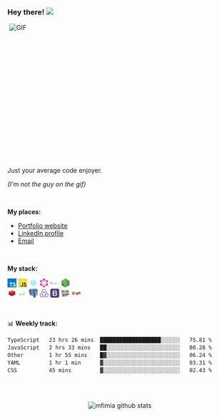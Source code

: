 ### Hey there! <img src="https://media.giphy.com/media/hvRJCLFzcasrR4ia7z/giphy.gif" width="25px">

<img align="right" alt="GIF" src="https://github.com/abhisheknaiidu/abhisheknaiidu/blob/master/code.gif?raw=true" width="500" height="320" />

Just your average code enjoyer. 

*(I'm not the guy on the gif)*

<br />

**My places:**

- [Portfolio website](https://mfimia.vercel.app/ "mfimia website")
- [LinkedIn profile](https://www.linkedin.com/in/martinfimia/ "mfimia LinkedIn")
- [Email](mailto:martin.fimia.osuna@hotmail.com)

<br />

**My stack:**  

<code><img height="20" src="https://raw.githubusercontent.com/github/explore/80688e429a7d4ef2fca1e82350fe8e3517d3494d/topics/typescript/typescript.png"></code>
<code><img height="20" src="https://raw.githubusercontent.com/github/explore/80688e429a7d4ef2fca1e82350fe8e3517d3494d/topics/javascript/javascript.png"></code>
<code><img height="20" src="https://raw.githubusercontent.com/github/explore/80688e429a7d4ef2fca1e82350fe8e3517d3494d/topics/react/react.png"></code>
<code><img height="20" src="https://raw.githubusercontent.com/github/explore/5c058a388828bb5fde0bcafd4bc867b5bb3f26f3/topics/graphql/graphql.png"></code>
<code><img height="20" src="https://raw.githubusercontent.com/github/explore/5c058a388828bb5fde0bcafd4bc867b5bb3f26f3/topics/mongodb/mongodb.png"></code>
<code><img height="20" src="https://raw.githubusercontent.com/github/explore/80688e429a7d4ef2fca1e82350fe8e3517d3494d/topics/nodejs/nodejs.png"></code>
<br />
<code><img height="20" src="https://raw.githubusercontent.com/github/explore/80688e429a7d4ef2fca1e82350fe8e3517d3494d/topics/redis/redis.png"></code>
<code><img height="20" src="https://raw.githubusercontent.com/github/explore/80688e429a7d4ef2fca1e82350fe8e3517d3494d/topics/mysql/mysql.png"></code>
<code><img height="20" src="https://raw.githubusercontent.com/github/explore/80688e429a7d4ef2fca1e82350fe8e3517d3494d/topics/postgresql/postgresql.png"></code>
<code><img height="20" src="https://raw.githubusercontent.com/github/explore/80688e429a7d4ef2fca1e82350fe8e3517d3494d/topics/redux/redux.png"></code>
<code><img height="20" src="https://raw.githubusercontent.com/github/explore/80688e429a7d4ef2fca1e82350fe8e3517d3494d/topics/bootstrap/bootstrap.png"></code>
<code><img height="20" src="https://raw.githubusercontent.com/github/explore/80688e429a7d4ef2fca1e82350fe8e3517d3494d/topics/phaser/phaser.png"></code>
<code><img height="20" src="https://raw.githubusercontent.com/github/explore/80688e429a7d4ef2fca1e82350fe8e3517d3494d/topics/git/git.png"></code>

<br />

📊 **Weekly track:**
<!--START_SECTION:waka-->

```txt
TypeScript   23 hrs 26 mins  ███████████████████░░░░░░   75.81 %
JavaScript   2 hrs 33 mins   ██░░░░░░░░░░░░░░░░░░░░░░░   08.28 %
Other        1 hr 55 mins    █▓░░░░░░░░░░░░░░░░░░░░░░░   06.24 %
YAML         1 hr 1 min      ▓░░░░░░░░░░░░░░░░░░░░░░░░   03.31 %
CSS          45 mins         ▓░░░░░░░░░░░░░░░░░░░░░░░░   02.43 %
```

<!--END_SECTION:waka-->


<br />
<br />
<p align="center"> <img src="https://github-readme-stats.vercel.app/api?username=mfimia&show_icons=true&theme=github_dark" alt="mfimia github stats" />
